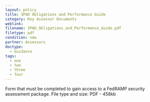 ```yaml
---
layout: policy   
title: 3PAO Obligations and Performance Guide
category: Key Assessor Documents
weblink:
filename: 3PAO_Obligations_and_Performance_Guide.pdf
filetype: pdf
condition: new
partner: Assessors
doctype:
  - Guidance
tags:
  - one
  - two
  - three
  - four
---
```

Form that must be completed to gain access to a FedRAMP security assessment package.
File type and size: PDF - 458kb
